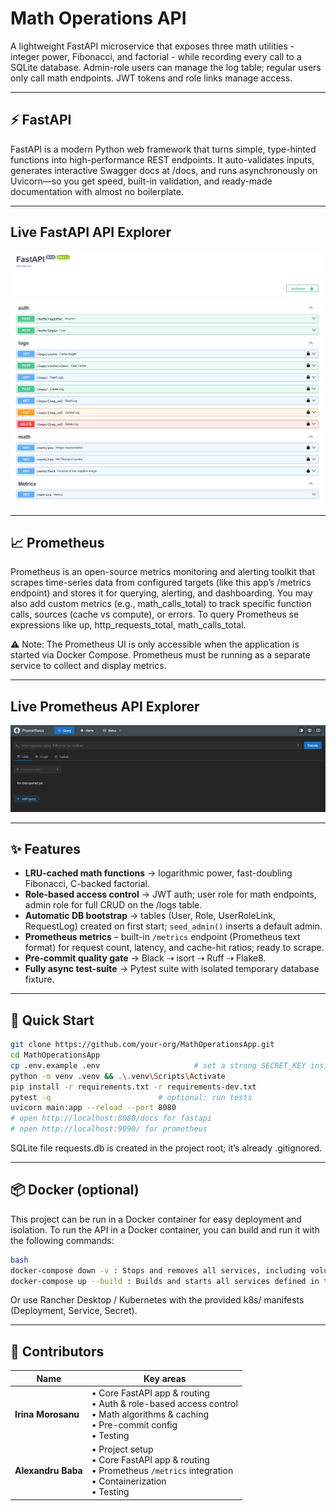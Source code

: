 # Math Operations API

A lightweight FastAPI microservice that exposes three math utilities - integer power, Fibonacci, and factorial - while
recording every call to a SQLite database. Admin-role users can manage the log table; regular users only
call math endpoints. JWT tokens and role links manage access.

---

## ⚡ FastAPI

FastAPI is a modern Python web framework that turns simple, type-hinted functions into high-performance REST endpoints.
It auto-validates inputs, generates interactive Swagger docs at /docs, and runs asynchronously on Uvicorn—so you get
speed, built-in validation, and ready-made documentation with almost no boilerplate.

---

## Live FastAPI API Explorer

![Swagger UI overview](docs/images/swagger-ui.jpeg)

---

## 📈 Prometheus

Prometheus is an open-source metrics monitoring and alerting toolkit that scrapes time-series data from configured targets (like this app’s /metrics endpoint) and stores it for querying, alerting, and dashboarding.
You may also add custom metrics (e.g., math_calls_total) to track specific function calls, sources (cache vs compute), or errors.
To query Prometheus se expressions like up, http_requests_total, math_calls_total. 

⚠️ Note: The Prometheus UI is only accessible when the application is started via Docker Compose. Prometheus must be running as a separate service to collect and display metrics.

___

## Live Prometheus API Explorer

![Prometheus UI overview](docs/images/prometheus-ui.png)

---

## ✨ Features

* **LRU-cached math functions** → logarithmic power, fast-doubling Fibonacci, C-backed factorial.
* **Role-based access control** → JWT auth; user role for math endpoints, admin role for full CRUD on the /logs table.
* **Automatic DB bootstrap** → tables (User, Role, UserRoleLink, RequestLog) created on first start; `seed_admin()`
  inserts a default admin.
* **Prometheus metrics** – built-in `/metrics` endpoint (Prometheus text format) for request count, latency, and
  cache-hit ratios; ready to scrape.
* **Pre-commit quality gate** → Black ⇢ isort ⇢ Ruff ⇢ Flake8.
* **Fully async test-suite** → Pytest suite with isolated temporary database fixture.

---

## 🚀 Quick Start

```bash
git clone https://github.com/your-org/MathOperationsApp.git
cd MathOperationsApp
cp .env.example .env                     # set a strong SECRET_KEY inside!
python -m venv .venv && .\.venv\Scripts\Activate
pip install -r requirements.txt -r requirements-dev.txt
pytest -q                        # optional: run tests
uvicorn main:app --reload --port 8080
# open http://localhost:8080/docs for fastapi
# open http://localhost:9090/ for prometheus
```

SQLite file requests.db is created in the project root; it’s already .gitignored.

---

## 📦 Docker (optional)

This project can be run in a Docker container for easy deployment and isolation. To run the API in a Docker container,
you can build and run it with the following commands:

```bash
bash
docker-compose down -v : Stops and removes all services, including volumes (e.g., metrics or DB data).
docker-compose up --build : Builds and starts all services defined in the docker-compose.yml.
```

Or use Rancher Desktop / Kubernetes with the provided k8s/ manifests (Deployment, Service, Secret).

---

## 👥 Contributors

| Name               | Key areas                                                                                                                              |
|--------------------|----------------------------------------------------------------------------------------------------------------------------------------|
| **Irina Morosanu** | • Core FastAPI app & routing<br> • Auth & role-based access control<br>• Math algorithms & caching<br>• Pre-commit config<br>• Testing |
| **Alexandru Baba** | • Project setup<br>• Core FastAPI app & routing<br> • Prometheus `/metrics` integration<br>• Containerization<br>• Testing             |